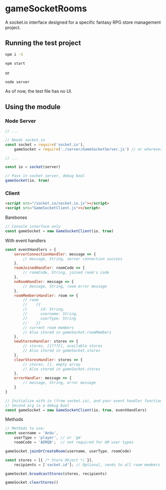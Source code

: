 # gameSocketRooms
A socket.io interface designed for a specific fantasy RPG store management project.
## Running the test project
```bash
npm i -S
```
```bash
npm start
```
or
```bash
node server
```
As of now, the test file has no UI.
## Using the module
### Node Server
```javascript
// ...

// Needs socket.io
const socket = require('socket.io'),
    gameSocket = require('./server/GameSocketServer.js') // or wherever you put it

// ...

const io = socket(server)

// Pass in socket server, debug bool
gameSocket(io, true)
```
### Client
```html
<script src="/socket.io/socket.io.js"></script>
<script src="GameSocketClient.js"></script>
```
Barebones
```javascript
// Console interface only
const gameSocket = new GameSocketClient(io, true)
```
With event handlers
```javascript
const eventHandlers = {
    serverConnectionHandler: message => {
        // message, String, server connection success
    },
    roomJoinedHandler: roomCode => {
        // roomCode, String, joined room's code
    },
    noRoomHandler: message => {
        // message, String, room error message
    },
    roomMembersHandler: room => {
        // room
        //    [{
        //      id: String,
        //      username: String,
        //      userType: String
        //    }]
        // current room members
        // Also stored in gameSocket.roomMembers
    },
    newStoresHandler: stores => {
        // stores, [{???}], available stores
        // Also stored in gameSocket.stores
    },
    clearStoresHandler: stores => {
        // stores, [], empty array
        // Also stored in gameSocket.stores
    },
    errorHandler: message => {
        // message, String, error message
    }
}

// Initialize with io (from socket.io), and your event handler functions
// Second arg is a debug bool
const gameSocket = new GameSocketClient(io, true, eventHandlers)
```
Methods
```javascript
// Methods to use:
const username = 'Andu',
    userType = 'player', // or 'gm'
    roomCode = 'ADRQB';  // not required for GM user types

gameSocket.joinOrCreateRoom(username, userType, roomCode)

const stores = [{ /* Store Object */ }],
    recipients = ['socket.id']; // Optional, sends to all room members if omitted

gameSocket.broadcastStores(stores, recipients)

gameSocket.clearStores()
```